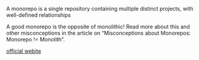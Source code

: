 A monorepo is a single repository containing multiple distinct projects, with well-defined relationships

A good monorepo is the opposite of monolithic! Read more about this and other misconceptions in the article on “Misconceptions about Monorepos: Monorepo != Monolith”.

[official webite](https://monorepo.tools/)

